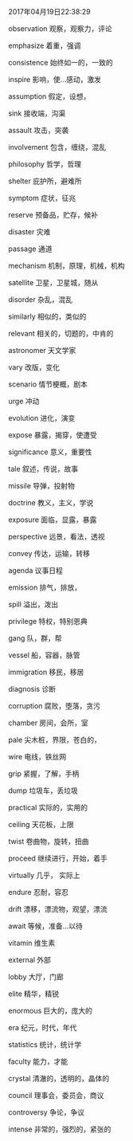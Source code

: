 2017年04月19日22:38:29

observation     观察，观察力，评论

emphasize       着重，强调

consistence     始终如一的，一致的

inspire         影响，使...感动，激发

assumption      假定，设想，

sink            接收端，沟渠

assault         攻击，突袭

involvement     包含，缠绕，混乱

philosophy      哲学，哲理

shelter         庇护所，避难所

symptom         症状，征兆

reserve         预备品，贮存，候补

disaster        灾难

passage         通道

mechanism       机制，原理，机械，机构

satellite       卫星，卫星城，随从

disorder        杂乱，混乱

similarly       相似的，类似的

relevant        相关的，切题的，中肯的

astronomer      天文学家

vary            改版，变化

scenario        情节梗概，剧本

urge            冲动

evolution       进化，演变

expose          暴露，揭穿，使遭受

significance    意义，重要性

tale            叙述，传说，故事

missile         导弹，投射物

doctrine        教义，主义，学说

exposure        面临，显露，暴露

perspective     远景，看法，透视

convey          传达，运输，转移

agenda          议事日程

emission        排气，排放，

spill           溢出，泼出

privilege       特权，特别恩典

gang            队，群，帮

vessel          船，容器，脉管

immigration     移民，移居

diagnosis       诊断

corruption      腐败，堕落，贪污

chamber         房间，会所，室

pale            尖木桩，界限，苍白的，

wire            电线，铁丝网

grip            紧握，了解，手柄

dump            垃圾车，丢垃圾

practical       实际的，实用的

ceiling         天花板，上限

twist           卷曲物，旋转，扭曲

proceed         继续进行，开始，着手

virtually       几乎， 实际上

endure          忍耐，容忍

drift           漂移，漂流物，观望，漂流

await           等候，准备...以待

vitamin         维生素

external        外部

lobby           大厅，门廊

elite           精华，精锐

enormous        巨大的，庞大的

era             纪元，时代，年代

statistics      统计，统计学

faculty         能力，才能

crystal         清澈的，透明的，晶体的

council         理事会，委员会，商议

controversy     争论，争议

intense         非常的，强烈的，紧张的



